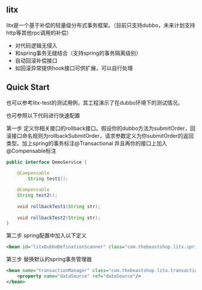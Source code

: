 
## litx
litx是一个基于补偿的轻量级分布式事务框架。（目前只支持dubbo，未来计划支持http等其他rpc调用的补偿）

* 对代码逻辑无侵入
* 和spring事务无缝结合（支持spring的事务隔离级别）
* 自动回滚补偿接口
* 如回滚异常提供hook接口可供扩展，可以自行处理

## Quick Start
也可以参考litx-test的测试用例，其工程演示了在dubbo环境下的测试情况。

也可参照以下代码进行快速配置

第一步
定义你相关接口的rollback接口。假设你的dubbo方法为submitOrder，回滚接口命名规则为rollbackSubmitOrder，请求参数定义为你submitOrder的返回类型。加上spring的事务标注@Transactional
并且再你的接口上加入@Compensable标注

```java
public interface DemoService {
	
	@Compensable
    	String test1();

	@Compensable
	String test2();
	
	void rollbackTest1(String str);
	
	void rollbackTest2(String str);
}
```


第二步
spring配置中加入以下定义
```xml
<bean id="litxDubboDefinationScanner" class="com.thebeastshop.litx.spring.LitxDubboDefinationScanner"/>
```

第三步
替换默认的spring事务管理器
```xml
<bean name="transactionManager" class="com.thebeastshop.litx.transaction.LitTransactionManager">
	<property name="dataSource" ref="dataSource"/>
</bean>
```
